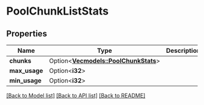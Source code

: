 # PoolChunkListStats

## Properties

Name | Type | Description | Notes
------------ | ------------- | ------------- | -------------
**chunks** | Option<[**Vec<models::PoolChunkStats>**](PoolChunkStats.md)> |  | [optional]
**max_usage** | Option<**i32**> |  | [optional]
**min_usage** | Option<**i32**> |  | [optional]

[[Back to Model list]](../README.md#documentation-for-models) [[Back to API list]](../README.md#documentation-for-api-endpoints) [[Back to README]](../README.md)


